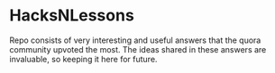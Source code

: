 # HacksNLessons
Repo consists of very interesting and useful answers that the quora community upvoted the most. The ideas shared in these answers are invaluable, so keeping it here for future.
